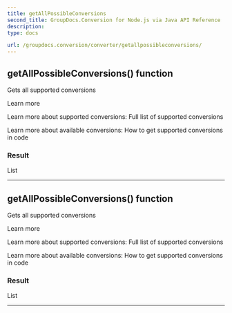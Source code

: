 ```yaml
---
title: getAllPossibleConversions
second_title: GroupDocs.Conversion for Node.js via Java API Reference
description: 
type: docs

url: /groupdocs.conversion/converter/getallpossibleconversions/
---
```


## getAllPossibleConversions()  function
Gets all supported conversions
 
 Learn more
 
 
 Learn more about supported conversions:
 Full list of supported conversions
 
 
 Learn more about available conversions:
 How to get supported conversions in code
 
 
 

### Result
List


---


## getAllPossibleConversions()  function
Gets all supported conversions
 
 Learn more
 
 
 Learn more about supported conversions:
 Full list of supported conversions
 
 
 Learn more about available conversions:
 How to get supported conversions in code
 
 
 

### Result
List


---


